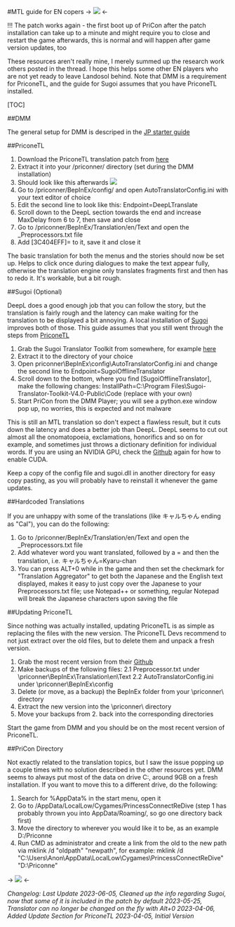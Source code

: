 #MTL guide for EN copers
-> ![](https://i.imgur.com/X8QDfDT.gif) <-

!!! The patch works again - the first boot up of PriCon after the patch installation can take up to a minute and might require you to close and restart the game afterwards, this is normal and will happen after game version updates, too

These resources aren't really mine, I merely summed up the research work others posted in the thread. I hope this helps some other EN players who are not yet ready to leave Landosol behind.
Note that DMM is a requirement for PriconeTL, and the guide for Sugoi assumes that you have PriconeTL installed.

[TOC]

##DMM

The general setup for DMM is descriped in the [JP starter guide](https://rentry.co/pcrgjpstartguide)

##PriconeTL

1. Download the PriconeTL translation patch from [here](https://github.com/ImaterialC/PriconneRe-TL)
2. Extract it into your /priconner/ directory (set during the DMM installation)
3. Should look like this afterwards
![](https://i.imgur.com/YMNsgZY.png)
4. Go to /priconner/BepInEx/config/ and open AutoTranslatorConfig.ini with your text editor of choice
5. Edit the second line to look like this: Endpoint=DeepLTranslate
6. Scroll down to the DeepL section towards the end and increase MaxDelay from 6 to 7, then save and close
7. Go to /priconner/BepInEx/Translation/en/Text and open the _Preprocessors.txt file
8. Add [3C404EFF]= to it, save it and close it

The basic translation for both the menus and the stories should now be set up. Helps to click once during dialogues to make the text appear fully, otherwise the translation engine only translates fragments first and then has to redo it. It's workable, but a bit rough.

##Sugoi (Optional)

DeepL does a good enough job that you can follow the story, but the translation is fairly rough and the latency can make waiting for the translation to be displayed a bit annoying. A local installation of [Sugoi](https://github.com/Vin-meido/XUnity-AutoTranslator-SugoiOfflineTranslatorEndpoint) improves both of those.
This guide assumes that you still went through the steps from [PriconeTL](https://rentry.org/pcrgMTLguide#priconetl)

1. Grab the Sugoi Translator Toolkit from somewhere, for example [here](https://drive.google.com/file/d/1XYkRUKfRNWxJMKYTAWAobEnzFau4FvEo/view)
2. Extract it to the directory of your choice
3. Open priconner\BepInEx\config\AutoTranslatorConfig.ini and change the second line to Endpoint=SugoiOfflineTranslator
4. Scroll down to the bottom, where you find [SugoiOfflineTranslator], make the following changes:
		InstallPath=C:\Program Files\Sugoi-Translator-Toolkit-V4.0-Public\Code (replace with your own)
5. Start PriCon from the DMM Player; you will see a python.exe window pop up, no worries, this is expected and not malware

This is still an MTL translation so don't expect a flawless result, but it cuts down the latency and does a better job than DeepL. DeepL seems to cut out almost all the onomatopoeia, exclamations, honorifics and so on for example, and sometimes just throws a dictionary definition for individual words.
If you are using an NVIDIA GPU, check the [Github](https://github.com/Vin-meido/XUnity-AutoTranslator-SugoiOfflineTranslatorEndpoint) again for how to enable CUDA.

Keep a copy of the config file and sugoi.dll in another directory for easy copy pasting, as you will probably have to reinstall it whenever the game updates.

##Hardcoded Translations

If you are unhappy with some of the translations (like キャルちゃん ending as "Cal"), you can do the following:
1. Go to /priconner/BepInEx/Translation/en/Text and open the _Preprocessors.txt file
2. Add whatever word you want translated, followed by a = and then the translation, i.e. キャルちゃん=Kyaru-chan
3. You can press ALT+0 while in the game and then set the checkmark for "Translation Aggregator" to get both the Japanese and the English text displayed, makes it easy to just copy over the Japanese to your Preprocessors.txt file; use Notepad++ or something, regular Notepad will break the Japanese characters upon saving the file

##Updating PriconeTL

Since nothing was actually installed, updating PriconeTL is as simple as replacing the files with the new version. The PriconeTL Devs recommend to not just extract over the old files, but to delete them and unpack a fresh version.

1. Grab the most recent version from their [Github](https://github.com/ImaterialC/PriconeTL/releases/latest)
2. Make backups of the following files:
	2.1 Preprocessor.txt under \priconner\BepInEx\Translation\en\Text
	2.2 AutoTranslatorConfig.ini under \priconner\BepInEx\config
3. Delete (or move, as a backup) the BepInEx folder from your \priconner\ directory
4. Extract the new version into the \priconner\ directory
5. Move your backups from 2. back into the corresponding directories

Start the game from DMM and you should be on the most recent version of PriconeTL.

##PriCon Directory

Not exactly related to the translation topics, but I saw the issue popping up a couple times with no solution described in the other resources yet.
DMM seems to always put most of the data on drive C:, around 9GB on a fresh installation. If you want to move this to a different drive, do the following:
1.  Search for %AppData% in the start menu, open it 
2. Go to /AppData/LocalLow/Cygames/PrincessConnectReDive (step 1 has probably thrown you into AppData/Roaming/, so go one directory back first)
3. Move the directory to wherever you would like it to be, as an example D:/Priconne
4. Run CMD as administrator and create a link from the old to the new path via mklink /d "oldpath" "newpath", for example:
	mklink /d "C:\Users\Anon\AppData\LocalLow\Cygames\PrincessConnectReDive" "D:\Priconne"





-> ![](https://i.imgur.com/FhNe1PB.png) <-

*Changelog:*
*Last Update 2023-06-05, Cleaned up the info regarding Sugoi, now that some of it is included in the patch by default
2023-05-25, Translator can no longer be changed on the fly with Alt+0
2023-04-06, Added Update Section for PriconeTL
2023-04-05, Initial Version*